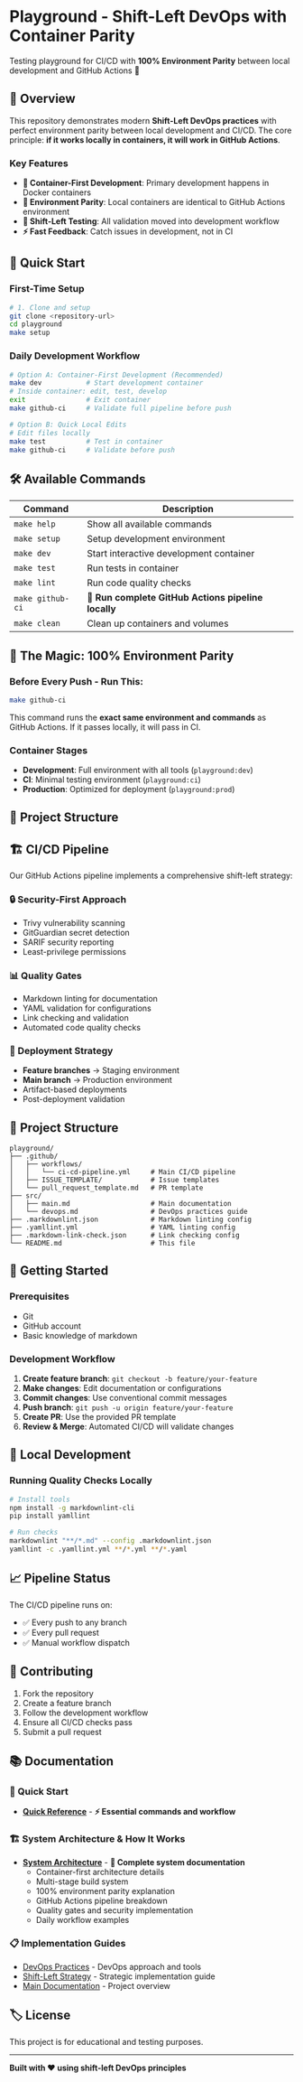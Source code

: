 # Playground - Shift-Left DevOps with Container Parity

Testing playground for CI/CD with **100% Environment Parity** between local development and GitHub Actions 🚀

## 🎯 Overview

This repository demonstrates modern **Shift-Left DevOps practices** with perfect environment parity between local development and CI/CD. The core principle: **if it works locally in containers, it will work in GitHub Actions**.

### Key Features
- **🐳 Container-First Development**: Primary development happens in Docker containers
- **🎯 Environment Parity**: Local containers are identical to GitHub Actions environment  
- **🔄 Shift-Left Testing**: All validation moved into development workflow
- **⚡ Fast Feedback**: Catch issues in development, not in CI

## 🚀 Quick Start

### First-Time Setup
```bash
# 1. Clone and setup
git clone <repository-url>
cd playground
make setup
```

### Daily Development Workflow
```bash
# Option A: Container-First Development (Recommended)
make dev           # Start development container
# Inside container: edit, test, develop
exit               # Exit container
make github-ci     # Validate full pipeline before push

# Option B: Quick Local Edits  
# Edit files locally
make test          # Test in container
make github-ci     # Validate before push
```

## 🛠️ Available Commands

| Command | Description |
|---------|-------------|
| `make help` | Show all available commands |
| `make setup` | Setup development environment |
| `make dev` | Start interactive development container |
| `make test` | Run tests in container |
| `make lint` | Run code quality checks |
| `make github-ci` | **🎯 Run complete GitHub Actions pipeline locally** |
| `make clean` | Clean up containers and volumes |

## 🎯 The Magic: 100% Environment Parity

### Before Every Push - Run This:
```bash
make github-ci
```

This command runs the **exact same environment and commands** as GitHub Actions. If it passes locally, it will pass in CI.

### Container Stages
- **Development**: Full environment with all tools (`playground:dev`)
- **CI**: Minimal testing environment (`playground:ci`) 
- **Production**: Optimized for deployment (`playground:prod`)

## 📁 Project Structure

## 🏗️ CI/CD Pipeline
Our GitHub Actions pipeline implements a comprehensive shift-left strategy:

### 🔒 Security-First Approach
- Trivy vulnerability scanning
- GitGuardian secret detection
- SARIF security reporting
- Least-privilege permissions

### 📊 Quality Gates
- Markdown linting for documentation
- YAML validation for configurations
- Link checking and validation
- Automated code quality checks

### 🚀 Deployment Strategy
- **Feature branches** → Staging environment
- **Main branch** → Production environment
- Artifact-based deployments
- Post-deployment validation

## 📁 Project Structure
```
playground/
├── .github/
│   ├── workflows/
│   │   └── ci-cd-pipeline.yml     # Main CI/CD pipeline
│   ├── ISSUE_TEMPLATE/            # Issue templates
│   └── pull_request_template.md   # PR template
├── src/
│   ├── main.md                    # Main documentation
│   └── devops.md                  # DevOps practices guide
├── .markdownlint.json             # Markdown linting config
├── .yamllint.yml                  # YAML linting config
├── .markdown-link-check.json      # Link checking config
└── README.md                      # This file
```

## 🚦 Getting Started

### Prerequisites
- Git
- GitHub account
- Basic knowledge of markdown

### Development Workflow
1. **Create feature branch**: `git checkout -b feature/your-feature`
2. **Make changes**: Edit documentation or configurations
3. **Commit changes**: Use conventional commit messages
4. **Push branch**: `git push -u origin feature/your-feature`
5. **Create PR**: Use the provided PR template
6. **Review & Merge**: Automated CI/CD will validate changes

## 🔧 Local Development

### Running Quality Checks Locally
```bash
# Install tools
npm install -g markdownlint-cli
pip install yamllint

# Run checks
markdownlint "**/*.md" --config .markdownlint.json
yamllint -c .yamllint.yml **/*.yml **/*.yaml
```

## 📈 Pipeline Status
The CI/CD pipeline runs on:
- ✅ Every push to any branch
- ✅ Every pull request
- ✅ Manual workflow dispatch

## 🤝 Contributing
1. Fork the repository
2. Create a feature branch
3. Follow the development workflow
4. Ensure all CI/CD checks pass
5. Submit a pull request

## 📚 Documentation

### 🚀 Quick Start
- **[Quick Reference](docs/QUICK_REFERENCE.md)** - **⚡ Essential commands and workflow**

### 🏗️ System Architecture & How It Works
- **[System Architecture](docs/SYSTEM_ARCHITECTURE.md)** - **📖 Complete system documentation**
  - Container-first architecture details
  - Multi-stage build system
  - 100% environment parity explanation
  - GitHub Actions pipeline breakdown
  - Quality gates and security implementation
  - Daily workflow examples

### 📋 Implementation Guides
- [DevOps Practices](src/devops.md) - DevOps approach and tools
- [Shift-Left Strategy](docs/shift_left_strategy_canvas.md) - Strategic implementation guide
- [Main Documentation](src/main.md) - Project overview

## 🏷️ License
This project is for educational and testing purposes.

---
**Built with ❤️ using shift-left DevOps principles**
